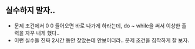 ## 실수하지 말자..
  - 문제 조건에서 0 0 들어오면 바로 나가게 하라는데, do ~ while을 써서 이상한 출력을 자꾸 내게 했다..
  - 이런 실수들 진짜 2시간 동안 찾았는데 안보이더라.. 문제 조건을 침착하게 잘 보자.
